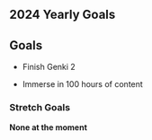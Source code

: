 ## 2024 Yearly Goals

## Goals

- Finish Genki 2

- Immerse in 100 hours of content

### Stretch Goals

__None at the moment__
